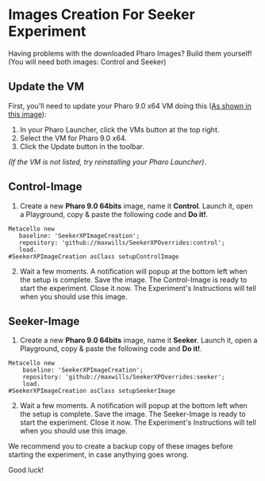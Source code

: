 # Images Creation For Seeker Experiment
Having problems with the downloaded Pharo Images? Build them yourself! (You will need both images: Control and Seeker)

## Update the VM
First, you'll need to update your Pharo 9.0 x64 VM doing this ([As shown in this image](https://drive.google.com/file/d/1x-UUSrTTKNmi_6Gbh39Et_TACUprj8sb/view?usp=sharing)):
1. In your Pharo Launcher, click the VMs button at the top right.
2. Select the VM for Pharo 9.0 x64.
3. Click the Update button in the toolbar.

*(If the VM is not listed, try reinstalling your Pharo Launcher)*.


## Control-Image
 1. Create a new **Pharo 9.0 64bits** image, name it **Control**. Launch it, open a Playground, copy & paste the following code and **Do it!**.
 ```Smalltalk
Metacello new
	baseline: 'SeekerXPImageCreation';
	repository: 'github://maxwills/SeekerXPOverrides:control';
	load.
#SeekerXPImageCreation asClass setupControlImage
```
 2. Wait a few moments. A notification will popup at the bottom left when the setup is complete. Save the image. The Control-Image is ready to start the experiment. Close it now. The Experiment's Instructions will tell when you should use this image. 

## Seeker-Image
1. Create a new **Pharo 9.0 64bits** image, name it **Seeker**. Launch it, open a Playground, copy & paste the following code and **Do it!**.
```Smalltalk
Metacello new
	baseline: 'SeekerXPImageCreation';
	repository: 'github://maxwills/SeekerXPOverrides:seeker';
	load.
#SeekerXPImageCreation asClass setupSeekerImage
```
 2. Wait a few moments. A notification will popup at the bottom left when the setup is complete. Save the image. The Seeker-Image is ready to start the experiment. 
Close it now. The Experiment's Instructions will tell when you should use this image. 

We recommend you to create a backup copy of these images before starting the experiment, in case anythying goes wrong.

Good luck!
